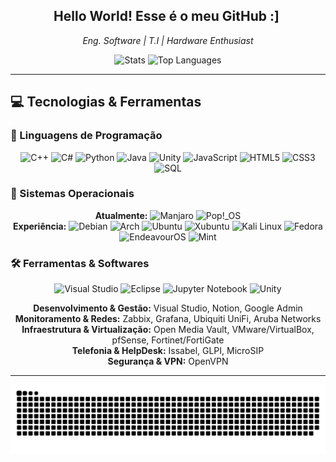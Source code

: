 <h2 style="text-align: center;">Hello World! Esse é o meu GitHub :] ‍️</h2>
<p style="text-align: center;"><em>Eng. Software | T.I | Hardware Enthusiast</em></p>

<div style="text-align: center;">
  <img src="https://github-readme-stats.vercel.app/api?username=luizhc06&hide_title=false&hide_rank=false&show_icons=true&include_all_commits=true&count_private=true&disable_animations=false&theme=dracula&locale=en&hide_border=false" height="150" alt="Stats" />
  <img src="https://github-readme-stats.vercel.app/api/top-langs?username=luizhc06&locale=en&hide_title=false&layout=compact&card_width=320&langs_count=5&theme=dracula&hide_border=false" height="150" alt="Top Languages" />
</div>

---

## 💻 Tecnologias & Ferramentas

### 📌 Linguagens de Programação
<div style="text-align: center;">
  <img src="https://cdn.jsdelivr.net/gh/devicons/devicon@latest/icons/cplusplus/cplusplus-original.svg" height="40" alt="C++" />
  <img src="https://cdn.jsdelivr.net/gh/devicons/devicon/icons/csharp/csharp-original.svg" height="40" alt="C#" />
  <img src="https://cdn.jsdelivr.net/gh/devicons/devicon@latest/icons/python/python-original.svg" height="40" alt="Python" />
  <img src="https://cdn.jsdelivr.net/gh/devicons/devicon@latest/icons/java/java-original-wordmark.svg" height="40" alt="Java" />
  <img src="https://cdn.jsdelivr.net/gh/devicons/devicon@latest/icons/unity/unity-original.svg" height="40" alt="Unity" />
  <img src="https://cdn.jsdelivr.net/gh/devicons/devicon@latest/icons/javascript/javascript-original.svg" height="40" alt="JavaScript" />
  <img src="https://cdn.jsdelivr.net/gh/devicons/devicon/icons/html5/html5-original.svg" height="40" alt="HTML5" />
  <img src="https://cdn.jsdelivr.net/gh/devicons/devicon/icons/css3/css3-original.svg" height="40" alt="CSS3" />
  <img src="https://cdn.jsdelivr.net/gh/devicons/devicon@latest/icons/mysql/mysql-original-wordmark.svg" height="40" alt="SQL" />
</div>

### 📂 Sistemas Operacionais
<div style="text-align: center;">
  <strong>Atualmente:</strong>
  <img src="https://img.shields.io/badge/Manjaro-35BF5C?style=for-the-badge&logo=manjaro&logoColor=white" alt="Manjaro" />
  <img src="https://img.shields.io/badge/Pop!_OS-48B9C7?style=for-the-badge&logo=popos&logoColor=white" alt="Pop!_OS" />
  <br>
  <strong>Experiência:</strong>
  <img src="https://img.shields.io/badge/Debian-A81D33?style=for-the-badge&logo=debian&logoColor=white" alt="Debian" />
  <img src="https://img.shields.io/badge/Arch_Linux-1793D1?style=for-the-badge&logo=arch-linux&logoColor=white" alt="Arch" />
  <img src="https://img.shields.io/badge/Ubuntu-E95420?style=for-the-badge&logo=ubuntu&logoColor=white" alt="Ubuntu" />
  <img src="https://img.shields.io/badge/Xubuntu-0078C8?style=for-the-badge&logo=xubuntu&logoColor=white" alt="Xubuntu" />
  <img src="https://img.shields.io/badge/Kali_Linux-557C94?style=for-the-badge&logo=kali-linux&logoColor=white" alt="Kali Linux" />
  <img src="https://img.shields.io/badge/Fedora-294172?style=for-the-badge&logo=fedora&logoColor=white" alt="Fedora" />
  <img src="https://img.shields.io/badge/EndeavourOS-7C1F8E?style=for-the-badge&logo=endeavouros&logoColor=white" alt="EndeavourOS" />
  <img src="https://img.shields.io/badge/Mint-87CF3E?style=for-the-badge&logo=linux-mint&logoColor=white" alt="Mint" />
</div>

### 🛠️ Ferramentas & Softwares
<div style="text-align: center;">
  <!-- Ícones de IDEs e Notebooks -->
  <img src="https://cdn.jsdelivr.net/gh/devicons/devicon@latest/icons/visualstudio/visualstudio-plain.svg" height="40" alt="Visual Studio" />
  <img src="https://cdn.jsdelivr.net/gh/devicons/devicon@latest/icons/eclipse/eclipse-original.svg" height="40" alt="Eclipse" />
  <img src="https://cdn.jsdelivr.net/gh/devicons/devicon@latest/icons/jupyter/jupyter-original.svg" height="40" alt="Jupyter Notebook" />
  <img src="https://cdn.jsdelivr.net/gh/devicons/devicon@latest/icons/unity/unity-original.svg" height="40" alt="Unity" />
</div>

<p style="text-align: center;">
  <strong>Desenvolvimento & Gestão:</strong> Visual Studio, Notion, Google Admin<br>
  <strong>Monitoramento & Redes:</strong> Zabbix, Grafana, Ubiquiti UniFi, Aruba Networks<br>
  <strong>Infraestrutura & Virtualização:</strong> Open Media Vault, VMware/VirtualBox, pfSense, Fortinet/FortiGate<br>
  <strong>Telefonia & HelpDesk:</strong> Issabel, GLPI, MicroSIP<br>
  <strong>Segurança & VPN:</strong> OpenVPN
</p>

---

<div align="center">
  <img src="https://raw.githubusercontent.com/LUIZHC06/LUIZHC06/output/dist/snake.svg" alt="Snake animation" />
</div>
